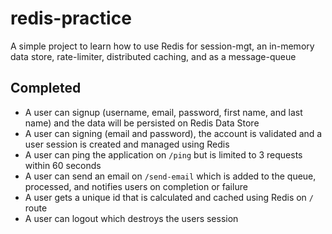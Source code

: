 # redis-practice
A simple project to learn how to use Redis for session-mgt, an in-memory data store, rate-limiter, distributed caching, and as a message-queue

## Completed
- A user can signup (username, email, password, first name, and last name) and the data will be persisted on Redis Data Store
- A user can signing (email and password), the account is validated and a user session is created and managed using Redis
- A user can ping the application on `/ping` but is limited to 3 requests within 60 seconds
- A user can send an email on `/send-email` which is added to the queue, processed, and notifies users on completion or failure
- A user gets a unique id that is calculated and cached using Redis on `/` route
- A user can logout which destroys the users session

